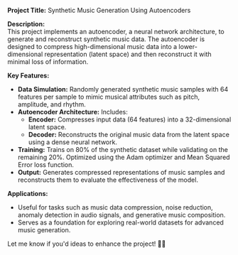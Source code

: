 **Project Title:** Synthetic Music Generation Using Autoencoders  

**Description:**  
This project implements an autoencoder, a neural network architecture, to generate and reconstruct synthetic music data. The autoencoder is designed to compress high-dimensional music data into a lower-dimensional representation (latent space) and then reconstruct it with minimal loss of information.  

**Key Features:**  
- **Data Simulation:** Randomly generated synthetic music samples with 64 features per sample to mimic musical attributes such as pitch, amplitude, and rhythm.  
- **Autoencoder Architecture:** Includes:
  - **Encoder:** Compresses input data (64 features) into a 32-dimensional latent space.  
  - **Decoder:** Reconstructs the original music data from the latent space using a dense neural network.  
- **Training:** Trains on 80% of the synthetic dataset while validating on the remaining 20%. Optimized using the Adam optimizer and Mean Squared Error loss function.  
- **Output:** Generates compressed representations of music samples and reconstructs them to evaluate the effectiveness of the model.

**Applications:**  
- Useful for tasks such as music data compression, noise reduction, anomaly detection in audio signals, and generative music composition.  
- Serves as a foundation for exploring real-world datasets for advanced music generation.  

Let me know if you'd ideas to enhance the project! 🎵✨
